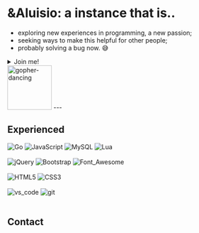 # &Aluisio: a instance that is..
- exploring new experiences in programming, a new passion;
- seeking ways to make this helpful for other people;
- probably solving a bug now. 😅

<details>
  <summary>Join me!</summary>

  ~~and the bugs..~~

  <a href="https://github.com/egonelbre/gophers" target="_blank" title="to gophers project"><img src="https://github.com/egonelbre/gophers/blob/master/.thumb/animation/gopher-dance-long-3x.gif?raw=true" alt="gopher-dancing" width="100px"></a>
</details>
  <a href="https://github.com/egonelbre/gophers" target="_blank" title="to gophers project"><img src="https://github.com/egonelbre/gophers/blob/master/.thumb/animation/gopher-dance-long-3x.gif?raw=true" alt="gopher-dancing" width="100px"></a>
---

## Experienced

<div>
  <img src="https://img.shields.io/badge/Go-00ADD8?style=for-the-badge&logo=go&logoColor=white" alt="Go">
  <img src="https://img.shields.io/badge/JavaScript-323330?style=for-the-badge&logo=javascript&logoColor=F7DF1E" alt="JavaScript">
  <img src="https://img.shields.io/badge/MySQL-005C84?style=for-the-badge&logo=mysql&logoColor=white" alt="MySQL">
  <img src="https://img.shields.io/badge/Lua-2C2D72?style=for-the-badge&logo=lua&logoColor=white" alt="Lua">
</div>
<br>
<div>
  <img src="https://img.shields.io/badge/jQuery-0769AD?style=for-the-badge&logo=jquery&logoColor=white" alt="jQuery">
  <img src="https://img.shields.io/badge/Bootstrap-563D7C?style=for-the-badge&logo=bootstrap&logoColor=white" alt="Bootstrap">
  <img src="https://img.shields.io/badge/Font_Awesome-339AF0?style=for-the-badge&logo=fontawesome&logoColor=white" alt="Font_Awesome">
</div>
<br>
<div>
  <img src="https://img.shields.io/badge/HTML5-E34F26?style=for-the-badge&logo=html5&logoColor=white" alt="HTML5">
  <img src="https://img.shields.io/badge/CSS3-1572B6?style=for-the-badge&logo=css3&logoColor=white" alt="CSS3">
</div>
<br>
<div>
  <img src="https://img.shields.io/badge/Visual_Studio_Code-0078D4?style=for-the-badge&logo=visual%20studio%20code&logoColor=white" alt="vs_code">
  <img src="https://img.shields.io/badge/GIT-E44C30?style=for-the-badge&logo=git&logoColor=white" alt="git">
</div>
<br>
<img src="https://github-readme-stats.vercel.app/api/top-langs/?username=pennaor" alt="">

## Contact

<div>
  <a href="mailto:aluisioordones1@gmail.com" target="_blank"><img src="https://img.shields.io/badge/Gmail-D14836?style=for-the-badge&logo=gmail&logoColor=white" alt=""></a>
  <a href="https://www.linkedin.com/in/pennaor" target="_blank"><img src="https://img.shields.io/badge/LinkedIn-0077B5?style=for-the-badge&logo=linkedin&logoColor=white" alt=""></a>
</div>
